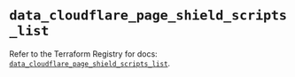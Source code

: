 # `data_cloudflare_page_shield_scripts_list`

Refer to the Terraform Registry for docs: [`data_cloudflare_page_shield_scripts_list`](https://registry.terraform.io/providers/cloudflare/cloudflare/5.8.2/docs/data-sources/page_shield_scripts_list).
